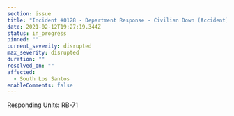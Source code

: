 ```yaml
---
section: issue
title: "Incident #0128 - Department Response - Civilian Down (Accident)"
date: 2021-02-12T19:27:19.344Z
status: in_progress
pinned: ""
current_severity: disrupted
max_severity: disrupted
duration: ""
resolved_on: ""
affected:
  - South Los Santos
enableComments: false
---
```

Responding Units: RB-71